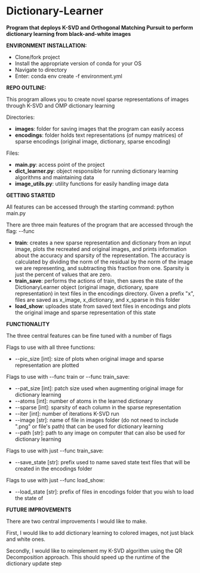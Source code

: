 # Dictionary-Learner
**Program that deploys K-SVD and Orthogonal Matching Pursuit to perform dictionary learning from black-and-white images**



**ENVIRONMENT INSTALLATION:**
- Clone/fork project
- Install the appropriate version of conda for your OS
- Navigate to directory
- Enter: conda env create -f environment.yml



**REPO OUTLINE:**

This program allows you to create novel sparse representations of images through K-SVD and OMP dictionary learning

Directories:

- **images**: folder for saving images that the program can easily access
- **encodings**: folder holds text representations (of numpy matrices) of sparse encodings (original image, dictionary, sparse encoding)

Files:

- **main.py**: access point of the project
- **dict_learner.py**: object responsible for running dictionary learning algorithms and maintaining data
- **image_utils.py**: utility functions for easily handling image data



**GETTING STARTED**

All features can be accessed through the starting command: python main.py

There are three main features of the program that are accessed through the flag: --func

- **train**: creates a new sparse representation and dictionary from an input image, plots the recreated and original images, and prints information about the accuracy and sparsity of the representation. The accuracy is calculated by dividing the norm of the residual by the norm of the image we are representing, and subtracting this fraction from one. Sparsity is just the percent of values that are zero.
- **train_save**: performs the actions of train, then saves the state of the DictionaryLearner object (original image, dictionary, spare representation) in text files in the encodings directory. Given a prefix "x", files are saved as x_image, x_dictionary, and x_sparse in this folder
- **load_show**: uploades state from saved text files in encodings and plots the original image and sparse representation of this state



**FUNCTIONALITY**

The three central features can be fine tuned with a number of flags

Flags to use with all three functions:

- --pic_size [int]: size of plots when original image and sparse representation are plotted

Flags to use with --func train or --func train_save:

- --pat_size [int]: patch size used when augmenting original image for dictionary learning
- --atoms [int]: number of atoms in the learned dictionary
- --sparse [int]: sparsity of each column in the sparse representation 
- --iter [int]: number of iterations K-SVD run
- --image [str]: name of file in images folder (do not need to include ".png" or file's path) that can be used for dictionary learning
- --path [str]: path to any image on computer that can also be used for dictionary learning

Flags to use with just --func train_save:

- --save_state [str]: prefix used to name saved state text files that will be created in the encodings folder

Flags to use with just --func load_show:

- --load_state [str]: prefix of files in encodings folder that you wish to load the state of

**FUTURE IMPROVEMENTS**

There are two central improvements I would like to make. 

First, I would like to add dictionary learning to colored images, not just black and white ones. 

Secondly, I would like to reimplement my K-SVD algorithm using the QR Decomposition approach. This should speed up the runtime of the dictionary update step

